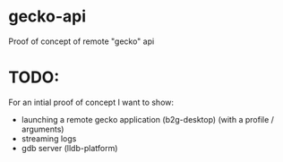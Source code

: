 # gecko-api

Proof of concept of remote "gecko" api

# TODO:

For an intial proof of concept I want to show:

 - launching a remote gecko application (b2g-desktop) (with a profile / arguments)
 - streaming logs
 - gdb server (lldb-platform)
